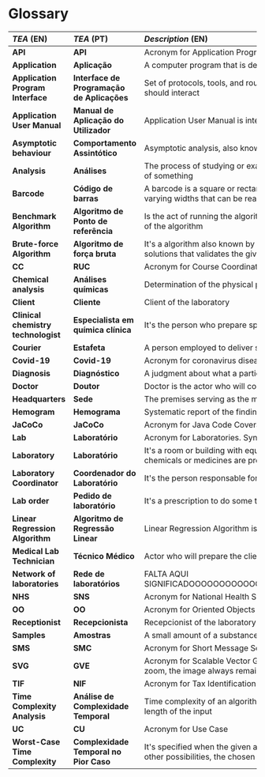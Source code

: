 # Glossary

| **_TEA_** (EN)  | **_TEA_** (PT) | **_Description_** (EN)                                           |                                       
|:------------------------|:-----------------|:--------------------------------------------|
| **API** | **API** | Acronym for Application Program Interface |
| **Application** | **Aplicação** | A computer program that is designed for a particular purpose |
| **Application Program Interface** | **Interface de Programação de Aplicações** | Set of protocols, tools, and routines for building software applications, that specifies how software components should interact |
| **Application User Manual** | **Manual de Aplicação do Utilizador** | Application User Manual is intended to give assistance to people using a particular system |
| **Asymptotic behaviour** | **Comportamento Assintótico** | Asymptotic analysis, also known as asymptotics, is a method of describing limiting behavior |
| **Analysis** | **Análises** | The process of studying or examining something in an organized way to learn more about it, or a particular study of something |
| **Barcode** | **Código de barras** | A barcode is a square or rectangular image consisting of a series of parallel black lines and white spaces of varying widths that can be read by a scanner |
| **Benchmark Algorithm** | **Algoritmo de Ponto de referência** | Is the act of running the algorithms of the program with some specifiend parameters to check the effectiveness of the algorithm |
| **Brute-force Algorithm** | **Algoritmo de força bruta** | It's a algorithm also known by generate and test, that consists in checking all positions of the list and find all the solutions that validates the given condition |
| **CC** | **RUC** | Acronym for Course Coordinator from the discipline |
| **Chemical analysis** | **Análises químicas** | Determination of the physical properties or chemical composition of samples of matter |
| **Client** | **Cliente** | Client of the laboratory |
| **Clinical chemistry technologist** | **Especialista em química clínica** | It's the person who prepare specimens and analyze the chemical and hormonal contents of body fluids |
| **Courier** | **Estafeta** | A person employed to deliver samples to a specified place |
| **Covid-19** | **Covid-19** | Acronym for coronavirus disease |
| **Diagnosis** | **Diagnóstico** | A judgment about what a particular illness or problem |
| **Doctor** | **Doutor** | Doctor is the actor who will collect the samples. Its synonym of Specialist Doctor |
| **Headquarters** | **Sede** | The premises serving as the managerial and administrative centre of an organization |
| **Hemogram** | **Hemograma** | Systematic report of the findings from a blood examination |
| **JaCoCo** | **JaCoCo** | Acronym for Java Code Coverage. Its the ammount of code thats covered by tests |
| **Lab** | **Laboratório** | Acronym for Laboratories. Synonym of Laboratory |
| **Laboratory** | **Laboratório** | It's a room or building with equipment for doing scientific tests or for teaching science, or a place where chemicals or medicines are produced |
| **Laboratory Coordinator** | **Coordenador do Laboratório** | It's the person responsable for verify all the tests and confirm the truth of it |
| **Lab order** | **Pedido de laboratório** | It's a prescription to do some test/service on a laboratory |
| **Linear Regression Algorithm** | **Algoritmo de Regressão Linear** | Linear Regression Algorithm is a machine learning algorithm based on supervised learning |
| **Medical Lab Technician** | **Técnico Médico** | Actor who will prepare the client for sample collection |
| **Network of laboratories** | **Rede de laboratórios** | FALTA AQUI SIGNIFICADOOOOOOOOOOOOOOOOOOOOOOOOOOOOOOOOOOOOOOOOOOOOOOOOOOOOOOOOOOOOOO |
| **NHS** | **SNS** | Acronym for National Health Service |
| **OO** | **OO** | Acronym for Oriented Objects |
| **Receptionist** | **Recepcionista** | Recepcionist of the laboratory who analyses the clients information and prescriptions and validates clients |
| **Samples** | **Amostras** | A small amount of a substance that a doctor or scientist collects in order to examine it |
| **SMS** | **SMC** | Acronym for Short Message Service |
| **SVG** | **GVE** | Acronym for Scalable Vector Graphics. It's a type of a picture like png, but with the difference that over the zoom, the image always remains the same, without loss of quality |
| **TIF** | **NIF** | Acronym for Tax Identification Service |
| **Time Complexity Analysis** | **Análise de Complexidade Temporal** | Time complexity of an algorithm quantifies the amount of time taken by an algorithm to run as a function of the length of the input |
| **UC** | **CU** | Acronym for Use Case |
| **Worst-Case Time Complexity** | **Complexidade Temporal no Pior Caso** | It's specified when the given algorith in terms of efficience is the worst possible, meaning that comparing to other possibilities, the chosen one is the slowest one |